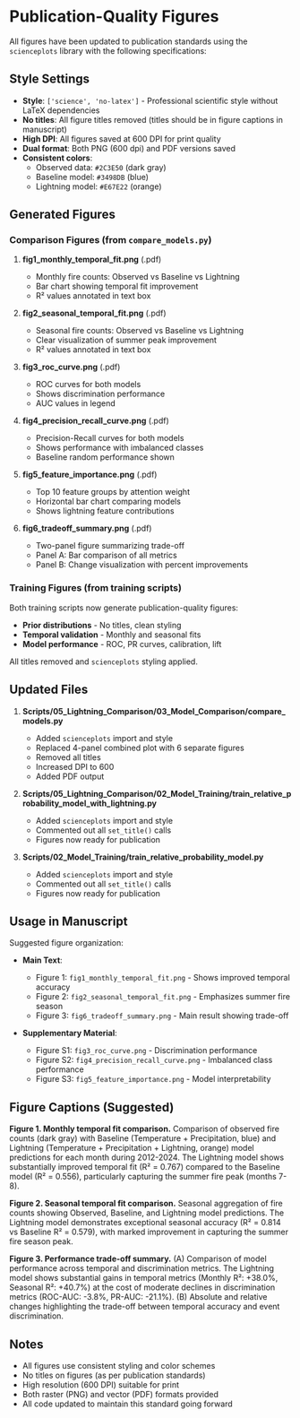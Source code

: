 # Publication-Quality Figures

All figures have been updated to publication standards using the `scienceplots` library with the following specifications:

## Style Settings
- **Style**: `['science', 'no-latex']` - Professional scientific style without LaTeX dependencies
- **No titles**: All figure titles removed (titles should be in figure captions in manuscript)
- **High DPI**: All figures saved at 600 DPI for print quality
- **Dual format**: Both PNG (600 dpi) and PDF versions saved
- **Consistent colors**:
  - Observed data: `#2C3E50` (dark gray)
  - Baseline model: `#3498DB` (blue)
  - Lightning model: `#E67E22` (orange)

## Generated Figures

### Comparison Figures (from `compare_models.py`)

1. **fig1_monthly_temporal_fit.png** (.pdf)
   - Monthly fire counts: Observed vs Baseline vs Lightning
   - Bar chart showing temporal fit improvement
   - R² values annotated in text box

2. **fig2_seasonal_temporal_fit.png** (.pdf)
   - Seasonal fire counts: Observed vs Baseline vs Lightning
   - Clear visualization of summer peak improvement
   - R² values annotated in text box

3. **fig3_roc_curve.png** (.pdf)
   - ROC curves for both models
   - Shows discrimination performance
   - AUC values in legend

4. **fig4_precision_recall_curve.png** (.pdf)
   - Precision-Recall curves for both models
   - Shows performance with imbalanced classes
   - Baseline random performance shown

5. **fig5_feature_importance.png** (.pdf)
   - Top 10 feature groups by attention weight
   - Horizontal bar chart comparing models
   - Shows lightning feature contributions

6. **fig6_tradeoff_summary.png** (.pdf)
   - Two-panel figure summarizing trade-off
   - Panel A: Bar comparison of all metrics
   - Panel B: Change visualization with percent improvements

### Training Figures (from training scripts)

Both training scripts now generate publication-quality figures:
- **Prior distributions** - No titles, clean styling
- **Temporal validation** - Monthly and seasonal fits
- **Model performance** - ROC, PR curves, calibration, lift

All titles removed and `scienceplots` styling applied.

## Updated Files

1. **Scripts/05_Lightning_Comparison/03_Model_Comparison/compare_models.py**
   - Added `scienceplots` import and style
   - Replaced 4-panel combined plot with 6 separate figures
   - Removed all titles
   - Increased DPI to 600
   - Added PDF output

2. **Scripts/05_Lightning_Comparison/02_Model_Training/train_relative_probability_model_with_lightning.py**
   - Added `scienceplots` import and style
   - Commented out all `set_title()` calls
   - Figures now ready for publication

3. **Scripts/02_Model_Training/train_relative_probability_model.py**
   - Added `scienceplots` import and style
   - Commented out all `set_title()` calls
   - Figures now ready for publication

## Usage in Manuscript

Suggested figure organization:

- **Main Text**:
  - Figure 1: `fig1_monthly_temporal_fit.png` - Shows improved temporal accuracy
  - Figure 2: `fig2_seasonal_temporal_fit.png` - Emphasizes summer fire season
  - Figure 3: `fig6_tradeoff_summary.png` - Main result showing trade-off

- **Supplementary Material**:
  - Figure S1: `fig3_roc_curve.png` - Discrimination performance
  - Figure S2: `fig4_precision_recall_curve.png` - Imbalanced class performance
  - Figure S3: `fig5_feature_importance.png` - Model interpretability

## Figure Captions (Suggested)

**Figure 1. Monthly temporal fit comparison.**
Comparison of observed fire counts (dark gray) with Baseline (Temperature + Precipitation, blue) and Lightning (Temperature + Precipitation + Lightning, orange) model predictions for each month during 2012-2024. The Lightning model shows substantially improved temporal fit (R² = 0.767) compared to the Baseline model (R² = 0.556), particularly capturing the summer fire peak (months 7-8).

**Figure 2. Seasonal temporal fit comparison.**
Seasonal aggregation of fire counts showing Observed, Baseline, and Lightning model predictions. The Lightning model demonstrates exceptional seasonal accuracy (R² = 0.814 vs Baseline R² = 0.579), with marked improvement in capturing the summer fire season peak.

**Figure 3. Performance trade-off summary.**
(A) Comparison of model performance across temporal and discrimination metrics. The Lightning model shows substantial gains in temporal metrics (Monthly R²: +38.0%, Seasonal R²: +40.7%) at the cost of moderate declines in discrimination metrics (ROC-AUC: -3.8%, PR-AUC: -21.1%). (B) Absolute and relative changes highlighting the trade-off between temporal accuracy and event discrimination.

## Notes

- All figures use consistent styling and color schemes
- No titles on figures (as per publication standards)
- High resolution (600 DPI) suitable for print
- Both raster (PNG) and vector (PDF) formats provided
- All code updated to maintain this standard going forward
